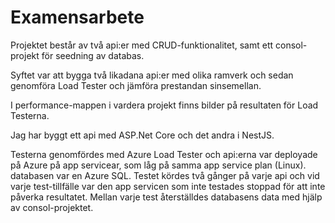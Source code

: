 # Examensarbete

Projektet består av två api:er med CRUD-funktionalitet, samt ett consol-projekt för seedning av databas.

Syftet var att bygga två likadana api:er med olika ramverk och sedan genomföra Load Tester och jämföra prestandan sinsemellan.

I performance-mappen i vardera projekt finns bilder på resultaten för Load Testerna.

Jag har byggt ett api med ASP.Net Core och det andra i NestJS.

Testerna genomfördes med Azure Load Tester och api:erna var deployade på Azure på app servicear, som låg på samma app service plan (Linux). databasen var en Azure SQL.
Testet kördes två gånger på varje api och vid varje test-tillfälle var den app servicen som inte testades stoppad för att inte påverka resultatet.
Mellan varje test återställdes databasens data med hjälp av consol-projektet.
